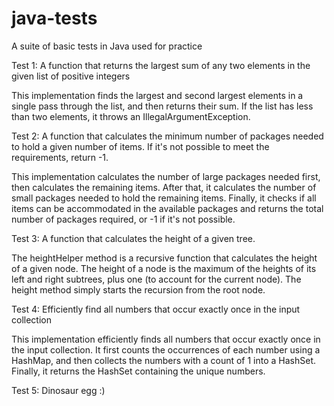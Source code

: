 # java-tests
A suite of basic tests in Java used for practice

Test 1:
A function that returns the largest sum of any two elements in the given list of positive integers

This implementation finds the largest and second largest elements in a single pass through the list, and then returns their sum. If the list has less than two elements, it throws an IllegalArgumentException.

Test 2:
A function that calculates the minimum number of packages needed to hold a given number of items. If it's not possible to meet the requirements, return -1.

This implementation calculates the number of large packages needed first, then calculates the remaining items. After that, it calculates the number of small packages needed to hold the remaining items. Finally, it checks if all items can be accommodated in the available packages and returns the total number of packages required, or -1 if it's not possible.

Test 3:
A function that calculates the height of a given tree.

The heightHelper method is a recursive function that calculates the height of a given node. The height of a node is the maximum of the heights of its left and right subtrees, plus one (to account for the current node). The height method simply starts the recursion from the root node.

Test 4:
Efficiently find all numbers that occur exactly once in the input collection

This implementation efficiently finds all numbers that occur exactly once in the input collection. It first counts the occurrences of each number using a HashMap, and then collects the numbers with a count of 1 into a HashSet. Finally, it returns the HashSet containing the unique numbers.

Test 5:
Dinosaur egg :)
